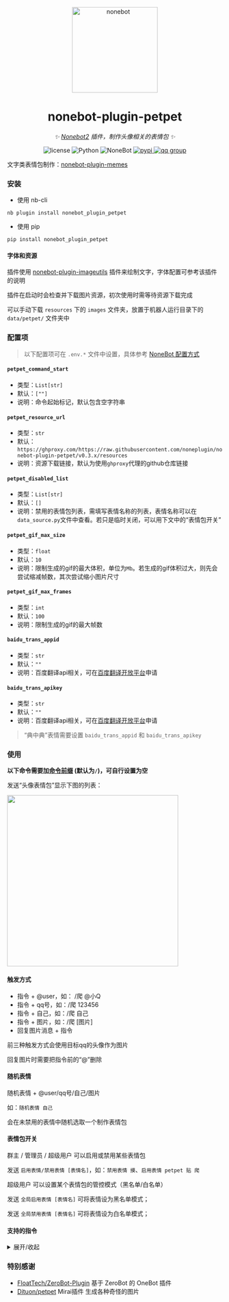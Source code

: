 <div align="center">

  <a href="https://v2.nonebot.dev/">
    <img src="https://v2.nonebot.dev/logo.png" width="200" height="200" alt="nonebot">
  </a>

# nonebot-plugin-petpet

_✨ [Nonebot2](https://github.com/nonebot/nonebot2) 插件，制作头像相关的表情包 ✨_

<p align="center">
  <img src="https://img.shields.io/github/license/noneplugin/nonebot-plugin-petpet" alt="license">
  <img src="https://img.shields.io/badge/python-3.8+-blue.svg" alt="Python">
  <img src="https://img.shields.io/badge/nonebot-2.0.0b4+-red.svg" alt="NoneBot">
  <a href="https://pypi.org/project/nonebot-plugin-petpet">
    <img src="https://badgen.net/pypi/v/nonebot-plugin-petpet" alt="pypi">
  </a>
  <a href="https://jq.qq.com/?_wv=1027&k=wDVNrMdr">
    <img src="https://img.shields.io/badge/QQ%E7%BE%A4-682145034-orange" alt="qq group">
  </a>
</p>

</div>


文字类表情包制作：[nonebot-plugin-memes](https://github.com/noneplugin/nonebot-plugin-memes)


### 安装

- 使用 nb-cli

```
nb plugin install nonebot_plugin_petpet
```

- 使用 pip

```
pip install nonebot_plugin_petpet
```

#### 字体和资源

插件使用 [nonebot-plugin-imageutils](https://github.com/noneplugin/nonebot-plugin-imageutils) 插件来绘制文字，字体配置可参考该插件的说明

插件在启动时会检查并下载图片资源，初次使用时需等待资源下载完成

可以手动下载 `resources` 下的 `images` 文件夹，放置于机器人运行目录下的 `data/petpet/` 文件夹中


### 配置项

> 以下配置项可在 `.env.*` 文件中设置，具体参考 [NoneBot 配置方式](https://v2.nonebot.dev/docs/tutorial/configuration#%E9%85%8D%E7%BD%AE%E6%96%B9%E5%BC%8F)

#### `petpet_command_start`
 - 类型：`List[str]`
 - 默认：`[""]`
 - 说明：命令起始标记，默认包含空字符串

#### `petpet_resource_url`
 - 类型：`str`
 - 默认：`https://ghproxy.com/https://raw.githubusercontent.com/noneplugin/nonebot-plugin-petpet/v0.3.x/resources`
 - 说明：资源下载链接，默认为使用`ghproxy`代理的github仓库链接

#### `petpet_disabled_list`
 - 类型：`List[str]`
 - 默认：`[]`
 - 说明：禁用的表情包列表，需填写表情名称的列表，表情名称可以在`data_source.py`文件中查看。若只是临时关闭，可以用下文中的“表情包开关”

#### `petpet_gif_max_size`
 - 类型：`float`
 - 默认：`10`
 - 说明：限制生成的gif的最大体积，单位为`Mb`。若生成的gif体积过大，则先会尝试缩减帧数，其次尝试缩小图片尺寸

#### `petpet_gif_max_frames`
 - 类型：`int`
 - 默认：`100`
 - 说明：限制生成的gif的最大帧数

#### `baidu_trans_appid`
 - 类型：`str`
 - 默认：`""`
 - 说明：百度翻译api相关，可在[百度翻译开放平台](http://api.fanyi.baidu.com)申请

#### `baidu_trans_apikey`
 - 类型：`str`
 - 默认：`""`
 - 说明：百度翻译api相关，可在[百度翻译开放平台](http://api.fanyi.baidu.com)申请

 > “典中典”表情需要设置 `baidu_trans_appid` 和 `baidu_trans_apikey`


### 使用

**以下命令需要加[命令前缀](https://v2.nonebot.dev/docs/api/config#Config-command_start) (默认为`/`)，可自行设置为空**

发送“头像表情包”显示下图的列表：

<div align="left">
  <img src="https://s2.loli.net/2022/12/17/8QvqbJjxyHX1ABm.jpg" width="400" />
</div>


#### 触发方式
- 指令 + @user，如： /爬 @小Q
- 指令 + qq号，如：/爬 123456
- 指令 + 自己，如：/爬 自己
- 指令 + 图片，如：/爬 [图片]
- 回复图片消息 + 指令

前三种触发方式会使用目标qq的头像作为图片

回复图片时需要把指令前的“@”删除


#### 随机表情

随机表情 + @user/qq号/自己/图片

如：`随机表情 自己`

会在未禁用的表情中随机选取一个制作表情包


#### 表情包开关

群主 / 管理员 / 超级用户 可以启用或禁用某些表情包

发送 `启用表情/禁用表情 [表情名]`，如：`禁用表情 摸`、`启用表情 petpet 贴 爬`

超级用户 可以设置某个表情包的管控模式（黑名单/白名单）

发送 `全局启用表情 [表情名]` 可将表情设为黑名单模式；

发送 `全局禁用表情 [表情名]` 可将表情设为白名单模式；


#### 支持的指令

<details>
<summary>展开/收起</summary>

| 指令 | 效果 | 备注 |
| --- | --- | --- |
| 万能表情<br>空白表情 | <img src="https://s2.loli.net/2022/05/29/C2VRA6iw4hzWZXO.jpg" width="200" /> | 简单的图片加文字 |
| 摸<br>摸摸<br>摸头<br>摸摸头<br>rua | <img src="https://s2.loli.net/2022/02/23/oNGVO4iuCk73g8S.gif" width="200" /> | 可使用参数“圆”让头像为圆形<br>如：摸头圆 自己 |
| 亲<br>亲亲 | <img src="https://s2.loli.net/2022/02/23/RuoiqP8plJBgw9K.gif" width="200" /> | 可指定一个或两个目标<br>若为一个则为 发送人 亲 目标<br>若为两个则为 目标1 亲 目标2<br>如：亲 114514 自己 |
| 贴<br>贴贴<br>蹭<br>蹭蹭 | <img src="https://s2.loli.net/2022/02/23/QDCE5YZIfroavub.gif" width="200" /> | 可指定一个或两个目标<br>类似 亲 |
| 咖波蹭 | <img src="https://s2.loli.net/2022/11/29/iZpwCVWb5agDKLH.gif" width="200" > |  |
| 顶<br>玩 | <img src="https://s2.loli.net/2022/08/16/WVotKxjqupdCJAS.gif" width="200" /> |  |
| 拍 | <img src="https://s2.loli.net/2022/02/23/5mv6pFJMNtzHhcl.gif" width="200" /> |  |
| 撕 | <img src="https://s2.loli.net/2022/05/29/FDcam9ROPkqvwxH.jpg" width="200" > |  |
| 怒撕 | <img src="https://s2.loli.net/2022/10/11/NepC3ETugIaWnHs.jpg" width="200" > |  |
| 丢<br>扔 | <img src="https://s2.loli.net/2022/02/23/LlDrSGYdpcqEINu.jpg" width="200" /> |  |
| 抛<br>掷 | <img src="https://s2.loli.net/2022/03/10/W8X6cGZS5VMDOmh.gif" width="200" /> |  |
| 爬 | <img src="https://s2.loli.net/2022/02/23/hfmAToDuF2actC1.jpg" width="200" /> | 默认为随机选取一张爬表情<br>可使用数字指定特定表情<br>如：爬 13 自己 |
| 精神支柱 | <img src="https://s2.loli.net/2022/02/23/WwjNmiz4JXbuE1B.jpg" width="200" /> |  |
| 一直 | <img src="https://s2.loli.net/2022/02/23/dAf9Z3kMDwYcRWv.gif" width="200" /> | 支持gif |
| 一直一直 | <img src="https://s2.loli.net/2022/10/15/hn5Q4jm29pXNsrL.gif" width="200" /> | 支持gif |
| 加载中 | <img src="https://s2.loli.net/2022/02/23/751Oudrah6gBsWe.gif" width="200" /> | 支持gif |
| 转 | <img src="https://s2.loli.net/2022/02/23/HoZaCcDIRgs784Y.gif" width="200" /> |  |
| 风车转 | <img src="https://s2.loli.net/2022/12/17/7x8DHoYWnCBTeqL.gif" width="200" > |  |
| 小天使 | <img src="https://s2.loli.net/2022/02/23/ZgD1WSMRxLIymCq.jpg" width="200" /> | 图中名字为目标qq昵称<br>可指定名字，如：小天使 meetwq 自己 |
| 不要靠近 | <img src="https://s2.loli.net/2022/02/23/BTdkAzvhRDLOa3U.jpg" width="200" /> |  |
| 一样 | <img src="https://s2.loli.net/2022/02/23/SwAXoOgfdjP4ecE.jpg" width="200" /> |  |
| 滚 | <img src="https://s2.loli.net/2022/02/23/atzZsSE53UDIlOe.gif" width="200" /> |  |
| 玩游戏<br>来玩游戏 | <img src="https://s2.loli.net/2022/05/31/j9ZKB7cFOSklzMe.jpg" width="200" /> | 图中描述默认为：来玩休闲游戏啊<br>可指定描述<br>支持gif |
| 膜<br>膜拜 | <img src="https://s2.loli.net/2022/02/23/nPgBJwV5qDb1s9l.gif" width="200" /> |  |
| 吃 | <img src="https://s2.loli.net/2022/02/23/ba8cCtIWEvX9sS1.gif" width="200" /> |  |
| 可莉吃 | <img src="https://s2.loli.net/2022/11/29/R12XlsdTjCYqnBh.gif" width="200" /> |  |
| 啃 | <img src="https://s2.loli.net/2022/02/23/k82n76U4KoNwsr3.gif" width="200" /> |  |
| 胡桃啃 | <img src="https://s2.loli.net/2022/11/29/JUCbMuxgpYDfAWo.gif" width="200" /> |  |
| 出警 | <img src="https://s2.loli.net/2022/05/31/Q7WL1q2TlHgnERr.jpg" width="200" /> |  |
| 警察 | <img src="https://s2.loli.net/2022/03/12/xYLgKVJcd3HvqfM.jpg" width="200" > |  |
| 问问<br>去问问 | <img src="https://s2.loli.net/2022/02/23/GUyax1BF6q5Hvin.jpg" width="200" /> | 名字为qq昵称，可指定名字 |
| 舔<br>舔屏<br>prpr | <img src="https://s2.loli.net/2022/03/05/WMHpwygtmN5bdEV.jpg" width="200" /> | 支持gif |
| 搓 | <img src="https://s2.loli.net/2022/03/09/slRF4ue56xSQzra.gif" width="200" /> |  |
| 墙纸 | <img src="https://s2.loli.net/2022/10/01/wm3pFvEZeUctA4J.gif" width="200" /> |  |
| 国旗 | <img src="https://s2.loli.net/2022/03/10/p7nwCvgsU3LxBDI.jpg" width="200" /> |  |
| 交个朋友 | <img src="https://s2.loli.net/2022/03/10/SnmkNrjKuFeZvbA.jpg" width="200" /> | 名字为qq昵称，可指定名字 |
| 继续干活<br>打工人 | <img src="https://s2.loli.net/2022/04/20/LIak2BsJ9Dd5O7l.jpg" width="200" > |  |
| 完美<br>完美的 | <img src="https://s2.loli.net/2022/03/10/lUS1nmPAKIYtwih.jpg" width="200" /> |  |
| 关注 | <img src="https://s2.loli.net/2022/03/12/FlpjRWCte72ozqs.jpg" width="200" > | 名字为qq昵称，可指定名字 |
| 我朋友说<br>我有个朋友说 | <img src="https://s2.loli.net/2022/03/12/cBk4aG3RwIoYbMF.jpg" width="200" > | 没有图片则使用发送者的头像<br>可指定名字<br>如“我朋友张三说 来份涩图” |
| 这像画吗 | <img src="https://s2.loli.net/2022/03/12/PiSAM1T6EvxXWgD.jpg" width="200" > |  |
| 震惊 | <img src="https://s2.loli.net/2022/03/12/4krO6y53bKzYpUg.gif" width="200" > |  |
| 兑换券 | <img src="https://s2.loli.net/2022/03/12/6tS7dDaprb1sUxj.jpg" width="200" > | 默认文字为：qq昵称 + 陪睡券<br>可指定文字 |
| 听音乐 | <img src="https://s2.loli.net/2022/03/15/rjgvbXeOJtIW8fF.gif" width="200" > |  |
| 典中典 | <img src="https://s2.loli.net/2022/03/18/ikQ1IB6hS4x3EjD.jpg" width="200" > |  |
| 哈哈镜 | <img src="https://s2.loli.net/2022/03/15/DwRPaErSNZWXGgp.gif" width="200" > |  |
| 永远爱你 | <img src="https://s2.loli.net/2022/03/15/o6mhWk7crwdepU5.gif" width="200" > |  |
| 对称 | <img src="https://s2.loli.net/2022/03/15/HXntCy8kc7IRZxp.jpg" width="200" > | 可使用参数“上”、“下”、“左”、“右”指定对称方向<br>支持gif |
| 安全感 | <img src="https://s2.loli.net/2022/03/15/58pPzrgxJNkUYRT.jpg" width="200" > | 可指定描述 |
| 永远喜欢<br>我永远喜欢 | <img src="https://s2.loli.net/2022/03/15/EpTiUbcoVGCXLkJ.jpg" width="200" > | 图中名字为目标qq昵称<br>可指定名字<br>可指定多个目标叠buff |
| 采访 | <img src="https://s2.loli.net/2022/03/15/AYpkWEc2BrXhKeU.jpg" width="200" > | 可指定描述 |
| 打拳 | <img src="https://s2.loli.net/2022/03/18/heA9fCPMQWXBxTn.gif" width="200" > |  |
| 群青 | <img src="https://s2.loli.net/2022/03/18/drwXx3yK14IMVCf.jpg" width="200" > |  |
| 捣 | <img src="https://s2.loli.net/2022/03/30/M9xUehlV64OpGoY.gif" width="200" > |  |
| 捶 | <img src="https://s2.loli.net/2022/03/30/ElnARr7ohVXjtJx.gif" width="200" > |  |
| 需要<br>你可能需要 | <img src="https://s2.loli.net/2022/03/30/VBDG74QeZUYcunh.jpg" width="200" > |  |
| 捂脸 | <img src="https://s2.loli.net/2022/03/30/NLy4Eb6CHKP3Svo.jpg" width="200" > |  |
| 敲 | <img src="https://s2.loli.net/2022/04/14/uHP8z3bDMtGdOCk.gif" width="200" > |  |
| 垃圾<br>垃圾桶 | <img src="https://s2.loli.net/2022/04/14/i1ok2NUYaMfKezT.gif" width="200" > |  |
| 为什么@我<br>为什么at我 | <img src="https://s2.loli.net/2022/04/14/qQYydurABV7TMbN.jpg" width="200" > |  |
| 像样的亲亲 | <img src="https://s2.loli.net/2022/04/14/1KvLjb2uRYQ9mCI.jpg" width="200" > |  |
| 啾啾 | <img src="https://s2.loli.net/2022/04/20/v3YrbLMnND8BoPK.gif" width="200" > |  |
| 吸<br>嗦 | <img src="https://s2.loli.net/2022/04/20/LlFNscXC1IQrkgE.gif" width="200" > |  |
| 锤 | <img src="https://s2.loli.net/2022/04/20/ajXFm95tHRM6CzZ.gif" width="200" > |  |
| 紧贴<br>紧紧贴着 | <img src="https://s2.loli.net/2022/04/20/FiBwc3ZxvVLObGP.gif" width="200" > |  |
| 注意力涣散 | <img src="https://s2.loli.net/2022/05/11/mEtyxoZ3DfwBCn5.jpg" width="200" > |  |
| 阿尼亚喜欢 | <img src="https://s2.loli.net/2022/08/16/PNCZxzqvV9uDFEf.jpg" width="200" > | 支持gif |
| 想什么 | <img src="https://s2.loli.net/2022/05/18/ck1jNO2K8Qd6Lo3.jpg" width="200" > | 支持gif |
| 远离 | <img src="https://s2.loli.net/2022/05/31/lqyOu25WPTsGBcb.jpg" width="200" > | 可指定多个目标 |
| 结婚申请<br>结婚登记 | <img src="https://s2.loli.net/2022/05/31/tZR3ls7cBrdGHTL.jpg" width="200" > |  |
| 小画家 | <img src="https://s2.loli.net/2022/06/23/KCD73EbgqzWFxr4.jpg" width="200" > |  |
| 复读 | <img src="https://s2.loli.net/2022/08/16/E6vgRCt3MSLfAWU.gif" width="200" > | 复读内容默认为“救命啊”<br>可指定多个目标 |
| 防诱拐 | <img src="https://s2.loli.net/2022/07/21/ve6lcYaiV4wfhHg.jpg" width="200" > |  |
| 字符画 | <img src="https://s2.loli.net/2022/07/21/R58eG7mVZWPp1Cy.jpg" width="200" > | 支持gif |
| 我老婆 | <img src="https://s2.loli.net/2022/08/16/7wPht5rp6sk1ZCq.jpg" width="200" > |  |
| 胡桃平板 | <img src="https://s2.loli.net/2022/08/16/Mc5HvfB6ywqLQiV.jpg" width="200" > | 支持gif |
| 胡桃放大 | <img src="https://s2.loli.net/2022/10/01/ISotJVp1xOfgvlq.gif" width="200" > | 支持gif |
| 讲课<br>敲黑板 | <img src="https://s2.loli.net/2022/08/16/VpdIHsteKocgRzP.jpg" width="200" > | 支持gif |
| 上瘾<br>毒瘾发作 | <img src="https://s2.loli.net/2022/08/26/WAVDFfJB7tH5z3y.jpg" width="200" > | 支持gif |
| 手枪 | <img src="https://s2.loli.net/2022/08/26/MRO3mqvfbaxkB1t.jpg" width="200" > |  |
| 高血压 | <img src="https://s2.loli.net/2022/08/26/9qbyN2h38MAkRZE.jpg" width="200" > | 支持gif |
| 看书 | <img src="https://s2.loli.net/2022/08/26/SeAC86RgDlUvLNY.jpg" width="200" > |  |
| 遇到困难请拨打 | <img src="https://s2.loli.net/2022/08/26/KWGSf6qErB14uwp.jpg" width="200" > | 可指定一个或两个目标 |
| 迷惑 | <img src="https://s2.loli.net/2022/10/01/WqfAXNpD8JkVnUH.gif" width="200" > | 支持gif |
| 打穿<br>打穿屏幕 | <img src="https://s2.loli.net/2022/10/01/ndxBbC1TKeRYv9X.gif" width="200" > | 支持gif |
| 击剑<br>🤺 | <img src="https://s2.loli.net/2022/10/01/97uZYdFs16CkJhQ.gif" width="200" > |  |
| 抱大腿 | <img src="https://s2.loli.net/2022/10/01/mivPkLle6qwZQsg.gif" width="200" > |  |
| 唐可可举牌 | <img src="https://s2.loli.net/2022/10/01/LdGk9MmzYaebFt5.gif" width="200" > |  |
| 无响应 | <img src="https://s2.loli.net/2022/10/01/vjXnOgcSVLGfdCQ.jpg" width="200" > |  |
| 抱紧 | <img src="https://s2.loli.net/2022/10/01/vYgl3nRmXuGwqDd.jpg" width="200" > |  |
| 看扁 | <img src="https://s2.loli.net/2022/10/08/kAHs6GYnmRh28WB.jpg" width="200" > | 支持gif<br>可指定描述<br>可指定缩放倍率，默认为2<br>如：看扁 3 自己 |
| 看图标 | <img src="https://s2.loli.net/2022/10/08/Ek8Vu6eFyQKJnos.jpg" width="200" > | 支持gif<br>可指定描述 |
| 舰长 | <img src="https://s2.loli.net/2022/10/11/8kPgVo6yzWMhfqU.jpg" width="200" > | 可指定1~5个目标 |
| 急急国王 | <img src="https://s2.loli.net/2022/10/11/RqFP8Gtr2CQmSTU.jpg" width="200" > | 可指定方块中的字和描述<br>可用多个图片替代方块 |
| 不文明 | <img src="https://s2.loli.net/2022/10/15/XBqrksgCcAx1YaH.jpg" width="200" > |  |
| 一起 | <img src="https://s2.loli.net/2022/10/15/Ujt7avy9d5TfOlW.jpg" width="200" > |  |
| 波纹 | <img src="https://s2.loli.net/2022/11/09/hTnrF1e5gaYbxsX.gif" width="200" > | 支持gif |
| 诈尸<br>秽土转生 | <img src="https://s2.loli.net/2022/11/09/z2alEPjdsrNSyMU.gif" width="200" > |  |
| 卡比锤<br>卡比重锤 | <img src="https://s2.loli.net/2022/11/09/ouF5MxzQaqjC64d.gif" width="200" > | 支持gif<br>可使用参数“圆”让头像为圆形 |
| 木鱼 | <img src="https://s2.loli.net/2022/11/29/fuen9axo2d67bRE.gif" width="200" > |  |
| 凯露指 | <img src="https://s2.loli.net/2022/11/29/8fjBb1rCe6oIdRY.png" width="200" > |  |
| 踢球 | <img src="https://s2.loli.net/2022/11/29/o9zns8YvZLguV6G.gif" width="200" > |  |
| 砸 | <img src="https://s2.loli.net/2022/11/29/fTqa5V1dArhxDHX.jpg" width="200" > | 支持gif |
| 波奇手稿 | <img src="https://s2.loli.net/2022/11/29/Aw8HsGud7JoMKqW.gif" width="200" > |  |
| 坐得住<br>坐的住 | <img src="https://s2.loli.net/2022/12/03/gaQsO6AkVtPF3CW.jpg" width="200" > | 图中名字为目标qq昵称<br>可自定义名字 |
| 偷学 | <img src="https://s2.loli.net/2022/12/17/v6C9jegrNy1AJRu.jpg" width="200" > | 描述默认为“偷学群友数理基础”<br>可自定义描述 |
| 恍惚 | <img src="https://s2.loli.net/2022/12/17/fU6i7tr8egbxaMI.jpg" width="200" > |  |

</details>


### 特别感谢

- [FloatTech/ZeroBot-Plugin](https://github.com/FloatTech/ZeroBot-Plugin) 基于 ZeroBot 的 OneBot 插件
- [Dituon/petpet](https://github.com/Dituon/petpet) Mirai插件 生成各种奇怪的图片
